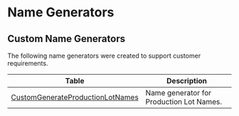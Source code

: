 # Name Generators

## Custom Name Generators

The following name generators were created to support customer requirements.

| Table                                                                                                               | Description                              |
| ------------------------------------------------------------------------------------------------------------------- | ---------------------------------------- |
| [CustomGenerateProductionLotNames](/AMSOsram/tecspecs>artifacts>namegenerators>CustomGenerateProductionLotNames)    | Name generator for Production Lot Names. |


